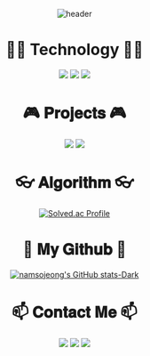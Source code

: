 <div align="center">

 
![header](https://capsule-render.vercel.app/api?type=cylinder&fontcolor=auto&color=auto&height=150&text=Game%20Developer&desc=I'm%20Namsojeong&descAlignY=73&descSize=25&fontSize=60)
# 👩‍💻 Technology 👩‍💻
 
 <img src="https://img.shields.io/badge/Unity-%23000000?style=for-the-badge&logo=unity&logoColor=white">
 <img src="https://img.shields.io/badge/C++-%2300599C?style=for-the-badge&logo=c%2B%2B&logoColor=white">
 <img src="https://img.shields.io/badge/C%23-%23239120?style=for-the-badge&logo=c-sharp&logoColor=white">

# 🎮 𝐏𝐫𝐨𝐣𝐞𝐜𝐭𝐬 🎮
  <a href="https://www.notion.so/namsojeong/dccda0d2e5da44c08db478301365e3d6"><img src="https://img.shields.io/badge/PROJECT-000000?style=flat-square&logo=GitHub Sponsors&logoColor=white&link=[http://ggm.gondr.net/user/profile/44](https://www.notion.so/namsojeong/dccda0d2e5da44c08db478301365e3d6)"/></a>
  <a href="http://ggm.gondr.net/user/profile/44"><img src="https://img.shields.io/badge/PORTFOLIO-000000?style=flat-square&logo=GitHub Sponsors&logoColor=white&link=http://ggm.gondr.net/user/profile/44"/></a>
  
# 👓 𝐀𝐥𝐠𝐨𝐫𝐢𝐭𝐡𝐦 👓
[![Solved.ac Profile](http://mazassumnida.wtf/api/v2/generate_badge?boj=nsj050320)](https://solved.ac/nsj050320/)
  
# 🌱 𝐌𝐲 𝐆𝐢𝐭𝐡𝐮𝐛 🌱
[![namsojeong's GitHub stats-Dark](https://github-readme-stats.vercel.app/api?username=namsojeong&show_icons=true&theme=dark#gh-dark-mode-only)](https://github.com/anuraghazra/github-readme-stats#gh-dark-mode-only)
 
# 📫 𝐂𝐨𝐧𝐭𝐚𝐜𝐭 𝐌𝐞 📫
<a href="https://www.youtube.com/channel/UC6gZYksUCK94g2Rd7tt2sAg"><img src="https://img.shields.io/badge/Youtube-FF0000?style=flat-square&logo=Youtube&logoColor=white&link=https://www.youtube.com/channel/UC6gZYksUCK94g2Rd7tt2sAg"/></a> 
<a href="mailto:nsj050320@gmail.com"><img src="https://img.shields.io/badge/Gmail-d14836?style=flat-square&logo=Gmail&logoColor=white&link=nsj050320@gmail.com"/></a>
<img src="https://img.shields.io/badge/소정4145-5865F2?style=flat-square&logo=Discord&logoColor=white">
 

</div>
